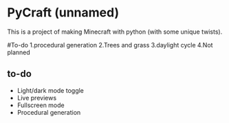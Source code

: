 

# PyCraft (unnamed)

This is a project of making Minecraft with python (with some unique twists).

#To-do
1.procedural generation
2.Trees and grass
3.daylight cycle
4.Not planned


## to-do

- Light/dark mode toggle
- Live previews
- Fullscreen mode
- Procedural generation 

  
